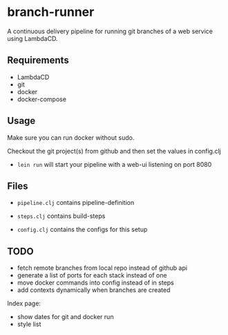 # branch-runner

A continuous delivery pipeline for running git branches of a web service using LambdaCD.

## Requirements
* LambdaCD
* git
* docker
* docker-compose

## Usage

Make sure you can run docker without sudo.

Checkout the git project(s) from github and then set the values in config.clj

* `lein run` will start your pipeline with a web-ui listening on port 8080

## Files

* `pipeline.clj` contains pipeline-definition
* `steps.clj` contains build-steps

* `config.clj` contains the configs for this setup

## TODO

* fetch remote branches from local repo instead of github api
* generate a list of ports for each stack instead of one
* move docker commands into config instead of in steps
* add contexts dynamically when branches are created

Index page:
* show dates for git and docker run
* style list
